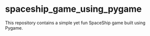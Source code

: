 # spaceship_game_using_pygame
This repository contains a simple yet fun SpaceShip game built using Pygame. 

